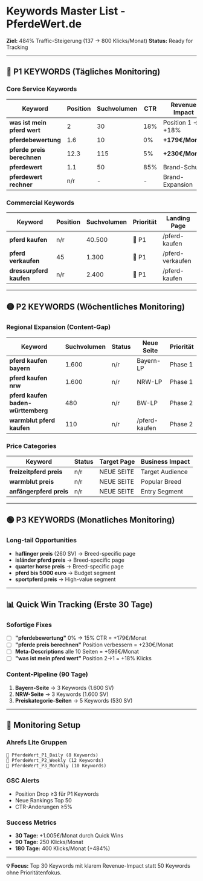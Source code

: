 # Keywords Master List - PferdeWert.de
**Ziel:** 484% Traffic-Steigerung (137 → 800 Klicks/Monat)
**Status:** Ready for Tracking

---

## 🔴 P1 KEYWORDS (Tägliches Monitoring)

### Core Service Keywords
| Keyword | Position | Suchvolumen | CTR | Revenue Impact | Aktion |
|---------|----------|-------------|-----|----------------|---------|
| **was ist mein pferd wert** | 2 | 30 | 18% | Position 1 → +18% | Meta-Opt |
| **pferdebewertung** | 1.6 | 10 | 0% | **+179€/Monat** | CTR-Fix |
| **pferde preis berechnen** | 12.3 | 115 | 5% | **+230€/Monat** | Position↑ |
| **pferdewert** | 1.1 | 50 | 85% | Brand-Schutz | Maintain |
| **pferdewert rechner** | n/r | - | - | Brand-Expansion | Neu |

### Commercial Keywords
| Keyword | Position | Suchvolumen | Priorität | Landing Page |
|---------|----------|-------------|-----------|--------------|
| **pferd kaufen** | n/r | 40.500 | 🔴 P1 | /pferd-kaufen |
| **pferd verkaufen** | 45 | 1.300 | 🔴 P1 | /pferd-verkaufen |
| **dressurpferd kaufen** | n/r | 2.400 | 🔴 P1 | /pferd-kaufen |

---

## 🟡 P2 KEYWORDS (Wöchentliches Monitoring)

### Regional Expansion (Content-Gap)
| Keyword | Suchvolumen | Status | Neue Seite | Priorität |
|---------|-------------|---------|------------|-----------|
| **pferd kaufen bayern** | 1.600 | n/r | Bayern-LP | Phase 1 |
| **pferd kaufen nrw** | 1.600 | n/r | NRW-LP | Phase 1 |
| **pferd kaufen baden-württemberg** | 480 | n/r | BW-LP | Phase 2 |
| **warmblut pferd kaufen** | 110 | n/r | /pferd-kaufen | Phase 2 |

### Price Categories
| Keyword | Status | Target Page | Business Impact |
|---------|---------|-------------|-----------------|
| **freizeitpferd preis** | n/r | NEUE SEITE | Target Audience |
| **warmblut preis** | n/r | NEUE SEITE | Popular Breed |
| **anfängerpferd preis** | n/r | NEUE SEITE | Entry Segment |

---

## 🟢 P3 KEYWORDS (Monatliches Monitoring)

### Long-tail Opportunities
- **haflinger preis** (260 SV) → Breed-specific page
- **isländer pferd preis** → Breed-specific page
- **quarter horse preis** → Breed-specific page
- **pferd bis 5000 euro** → Budget segment
- **sportpferd preis** → High-value segment

---

## 📊 Quick Win Tracking (Erste 30 Tage)

### Sofortige Fixes
- [ ] **"pferdebewertung"** 0% → 15% CTR = +179€/Monat
- [ ] **"pferde preis berechnen"** Position verbessern = +230€/Monat
- [ ] **Meta-Descriptions** alle 10 Seiten = +596€/Monat
- [ ] **"was ist mein pferd wert"** Position 2→1 = +18% Klicks

### Content-Pipeline (90 Tage)
1. **Bayern-Seite** → 3 Keywords (1.600 SV)
2. **NRW-Seite** → 3 Keywords (1.600 SV)
3. **Preiskategorie-Seiten** → 5 Keywords (530 SV)

---

## 🎯 Monitoring Setup

### Ahrefs Lite Gruppen
```
📁 PferdeWert_P1_Daily (8 Keywords)
📁 PferdeWert_P2_Weekly (12 Keywords)
📁 PferdeWert_P3_Monthly (10 Keywords)
```

### GSC Alerts
- Position Drop ≥3 für P1 Keywords
- Neue Rankings Top 50
- CTR-Änderungen ≥5%

### Success Metrics
- **30 Tage:** +1.005€/Monat durch Quick Wins
- **90 Tage:** 250 Klicks/Monat
- **180 Tage:** 400 Klicks/Monat (+484%)

---

**💡 Focus:** Top 30 Keywords mit klarem Revenue-Impact statt 50 Keywords ohne Prioritätenfokus.
